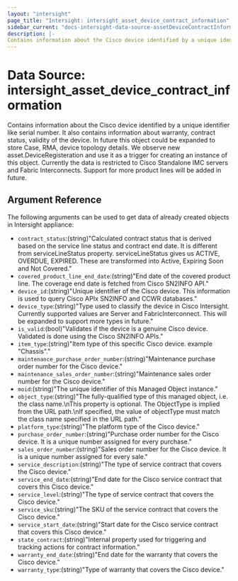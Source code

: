 ```yaml
---
layout: "intersight"
page_title: "Intersight: intersight_asset_device_contract_information"
sidebar_current: "docs-intersight-data-source-assetDeviceContractInformation"
description: |-
Contains information about the Cisco device identified by a unique identifier like serial number. It also contains information about warranty, contract status, validity of the device. In future this object could be expanded to store Case, RMA, device topology details. We observe new asset.DeviceRegisteration and use it as a trigger for creating an instance of this object. Currently the data is restricted to Cisco Standalone IMC servers and Fabric Interconnects. Support for more product lines will be added in future.
---
```


# Data Source: intersight_asset_device_contract_information
Contains information about the Cisco device identified by a unique identifier like serial number. It also contains information about warranty, contract status, validity of the device. In future this object could be expanded to store Case, RMA, device topology details. We observe new asset.DeviceRegisteration and use it as a trigger for creating an instance of this object. Currently the data is restricted to Cisco Standalone IMC servers and Fabric Interconnects. Support for more product lines will be added in future.
## Argument Reference
The following arguments can be used to get data of already created objects in Intersight appliance:
* `contract_status`:(string)"Calculated contract status that is derived based on the service line status and contract end date. It is different from serviceLineStatus property. serviceLineStatus gives us ACTIVE, OVERDUE, EXPIRED. These are transformed into Active, Expiring Soon and Not Covered."
* `covered_product_line_end_date`:(string)"End date of the covered product line. The coverage end date is fetched from Cisco SN2INFO API."
* `device_id`:(string)"Unique identifier of the Cisco device. This information is used to query Cisco APIx SN2INFO and CCWR databases."
* `device_type`:(string)"Type used to classify the device in Cisco Intersight. Currently supported values are Server and FabricInterconnect. This will be expanded to support more types in future."
* `is_valid`:(bool)"Validates if the device is a genuine Cisco device. Validated is done using the Cisco SN2INFO APIs."
* `item_type`:(string)"Item type of this specific Cisco device. example \"Chassis\"."
* `maintenance_purchase_order_number`:(string)"Maintenance purchase order number for the Cisco device."
* `maintenance_sales_order_number`:(string)"Maintenance sales order number for the Cisco device."
* `moid`:(string)"The unique identifier of this Managed Object instance."
* `object_type`:(string)"The fully-qualified type of this managed object, i.e. the class name.\nThis property is optional. The ObjectType is implied from the URL path.\nIf specified, the value of objectType must match the class name specified in the URL path."
* `platform_type`:(string)"The platform type of the Cisco device."
* `purchase_order_number`:(string)"Purchase order number for the Cisco device. It is a unique number assigned for every purchase."
* `sales_order_number`:(string)"Sales order number for the Cisco device. It is a unique number assigned for every sale."
* `service_description`:(string)"The type of service contract that covers the Cisco device."
* `service_end_date`:(string)"End date for the Cisco service contract that covers this Cisco device."
* `service_level`:(string)"The type of service contract that covers the Cisco device."
* `service_sku`:(string)"The SKU of the service contract that covers the Cisco device."
* `service_start_date`:(string)"Start date for the Cisco service contract that covers this Cisco device."
* `state_contract`:(string)"Internal property used for triggering and tracking actions for contract information."
* `warranty_end_date`:(string)"End date for the warranty that covers the Cisco device."
* `warranty_type`:(string)"Type of warranty that covers the Cisco device."
